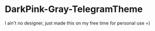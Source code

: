 # DarkPink-Gray-TelegramTheme

I ain't no designer, just made this on my free time for personal use =)
